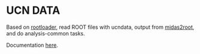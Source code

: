 # UCN DATA

Based on [rootloader], read ROOT files with ucndata, output from [midas2root], and do analysis-common tasks.

Documentation [here](docs/README.md).

[rootloader]: https://github.com/ucn-triumf/rootloader
[midas2root]: https://github.com/ucn-triumf/ucn_detector_analyzer/tree/2024
